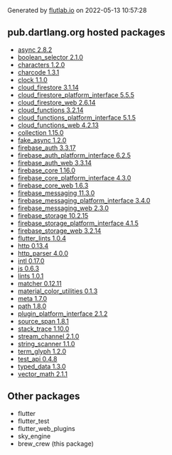 Generated by [flutlab.io](https://flutlab.io) on 2022-05-13 10:57:28


## pub.dartlang.org hosted packages

 - [async 2.8.2](https://pub.dartlang.org/packages/async/versions/2.8.2)
 - [boolean_selector 2.1.0](https://pub.dartlang.org/packages/boolean_selector/versions/2.1.0)
 - [characters 1.2.0](https://pub.dartlang.org/packages/characters/versions/1.2.0)
 - [charcode 1.3.1](https://pub.dartlang.org/packages/charcode/versions/1.3.1)
 - [clock 1.1.0](https://pub.dartlang.org/packages/clock/versions/1.1.0)
 - [cloud_firestore 3.1.14](https://pub.dartlang.org/packages/cloud_firestore/versions/3.1.14)
 - [cloud_firestore_platform_interface 5.5.5](https://pub.dartlang.org/packages/cloud_firestore_platform_interface/versions/5.5.5)
 - [cloud_firestore_web 2.6.14](https://pub.dartlang.org/packages/cloud_firestore_web/versions/2.6.14)
 - [cloud_functions 3.2.14](https://pub.dartlang.org/packages/cloud_functions/versions/3.2.14)
 - [cloud_functions_platform_interface 5.1.5](https://pub.dartlang.org/packages/cloud_functions_platform_interface/versions/5.1.5)
 - [cloud_functions_web 4.2.13](https://pub.dartlang.org/packages/cloud_functions_web/versions/4.2.13)
 - [collection 1.15.0](https://pub.dartlang.org/packages/collection/versions/1.15.0)
 - [fake_async 1.2.0](https://pub.dartlang.org/packages/fake_async/versions/1.2.0)
 - [firebase_auth 3.3.17](https://pub.dartlang.org/packages/firebase_auth/versions/3.3.17)
 - [firebase_auth_platform_interface 6.2.5](https://pub.dartlang.org/packages/firebase_auth_platform_interface/versions/6.2.5)
 - [firebase_auth_web 3.3.14](https://pub.dartlang.org/packages/firebase_auth_web/versions/3.3.14)
 - [firebase_core 1.16.0](https://pub.dartlang.org/packages/firebase_core/versions/1.16.0)
 - [firebase_core_platform_interface 4.3.0](https://pub.dartlang.org/packages/firebase_core_platform_interface/versions/4.3.0)
 - [firebase_core_web 1.6.3](https://pub.dartlang.org/packages/firebase_core_web/versions/1.6.3)
 - [firebase_messaging 11.3.0](https://pub.dartlang.org/packages/firebase_messaging/versions/11.3.0)
 - [firebase_messaging_platform_interface 3.4.0](https://pub.dartlang.org/packages/firebase_messaging_platform_interface/versions/3.4.0)
 - [firebase_messaging_web 2.3.0](https://pub.dartlang.org/packages/firebase_messaging_web/versions/2.3.0)
 - [firebase_storage 10.2.15](https://pub.dartlang.org/packages/firebase_storage/versions/10.2.15)
 - [firebase_storage_platform_interface 4.1.5](https://pub.dartlang.org/packages/firebase_storage_platform_interface/versions/4.1.5)
 - [firebase_storage_web 3.2.14](https://pub.dartlang.org/packages/firebase_storage_web/versions/3.2.14)
 - [flutter_lints 1.0.4](https://pub.dartlang.org/packages/flutter_lints/versions/1.0.4)
 - [http 0.13.4](https://pub.dartlang.org/packages/http/versions/0.13.4)
 - [http_parser 4.0.0](https://pub.dartlang.org/packages/http_parser/versions/4.0.0)
 - [intl 0.17.0](https://pub.dartlang.org/packages/intl/versions/0.17.0)
 - [js 0.6.3](https://pub.dartlang.org/packages/js/versions/0.6.3)
 - [lints 1.0.1](https://pub.dartlang.org/packages/lints/versions/1.0.1)
 - [matcher 0.12.11](https://pub.dartlang.org/packages/matcher/versions/0.12.11)
 - [material_color_utilities 0.1.3](https://pub.dartlang.org/packages/material_color_utilities/versions/0.1.3)
 - [meta 1.7.0](https://pub.dartlang.org/packages/meta/versions/1.7.0)
 - [path 1.8.0](https://pub.dartlang.org/packages/path/versions/1.8.0)
 - [plugin_platform_interface 2.1.2](https://pub.dartlang.org/packages/plugin_platform_interface/versions/2.1.2)
 - [source_span 1.8.1](https://pub.dartlang.org/packages/source_span/versions/1.8.1)
 - [stack_trace 1.10.0](https://pub.dartlang.org/packages/stack_trace/versions/1.10.0)
 - [stream_channel 2.1.0](https://pub.dartlang.org/packages/stream_channel/versions/2.1.0)
 - [string_scanner 1.1.0](https://pub.dartlang.org/packages/string_scanner/versions/1.1.0)
 - [term_glyph 1.2.0](https://pub.dartlang.org/packages/term_glyph/versions/1.2.0)
 - [test_api 0.4.8](https://pub.dartlang.org/packages/test_api/versions/0.4.8)
 - [typed_data 1.3.0](https://pub.dartlang.org/packages/typed_data/versions/1.3.0)
 - [vector_math 2.1.1](https://pub.dartlang.org/packages/vector_math/versions/2.1.1)

## Other packages

 - flutter
 - flutter_test
 - flutter_web_plugins
 - sky_engine
 - brew_crew (this package)

